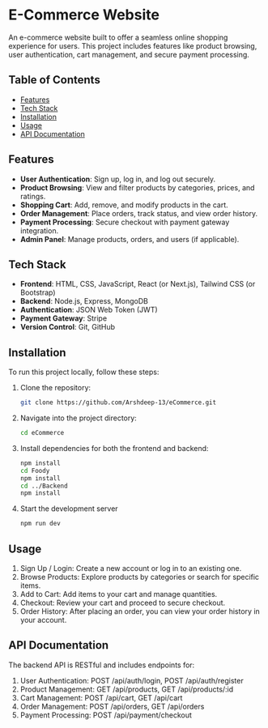 # E-Commerce Website

An e-commerce website built to offer a seamless online shopping experience for users. This project includes features like product browsing, user authentication, cart management, and secure payment processing.

## Table of Contents

- [Features](#features)
- [Tech Stack](#tech-stack)
- [Installation](#installation)
- [Usage](#usage)
- [API Documentation](#api-documentation)

## Features

- **User Authentication**: Sign up, log in, and log out securely.
- **Product Browsing**: View and filter products by categories, prices, and ratings.
- **Shopping Cart**: Add, remove, and modify products in the cart.
- **Order Management**: Place orders, track status, and view order history.
- **Payment Processing**: Secure checkout with payment gateway integration.
- **Admin Panel**: Manage products, orders, and users (if applicable).

## Tech Stack

- **Frontend**: HTML, CSS, JavaScript, React (or Next.js), Tailwind CSS (or Bootstrap)
- **Backend**: Node.js, Express, MongoDB
- **Authentication**: JSON Web Token (JWT)
- **Payment Gateway**: Stripe
- **Version Control**: Git, GitHub

## Installation

To run this project locally, follow these steps:

1. Clone the repository:
   ```bash
   git clone https://github.com/Arshdeep-13/eCommerce.git
   ```
2. Navigate into the project directory:
   ```bash
   cd eCommerce
   ```
3. Install dependencies for both the frontend and backend:
   ```bash
   npm install
   cd Foody
   npm install
   cd ../Backend
   npm install
   ```
4. Start the development server
   ```bash
   npm run dev
   ```

## Usage

1. Sign Up / Login: Create a new account or log in to an existing one.
2. Browse Products: Explore products by categories or search for specific items.
3. Add to Cart: Add items to your cart and manage quantities.
4. Checkout: Review your cart and proceed to secure checkout.
5. Order History: After placing an order, you can view your order history in your account.

## API Documentation

The backend API is RESTful and includes endpoints for:

1. User Authentication: POST /api/auth/login, POST /api/auth/register
2. Product Management: GET /api/products, GET /api/products/:id
3. Cart Management: POST /api/cart, GET /api/cart
4. Order Management: POST /api/orders, GET /api/orders
5. Payment Processing: POST /api/payment/checkout

